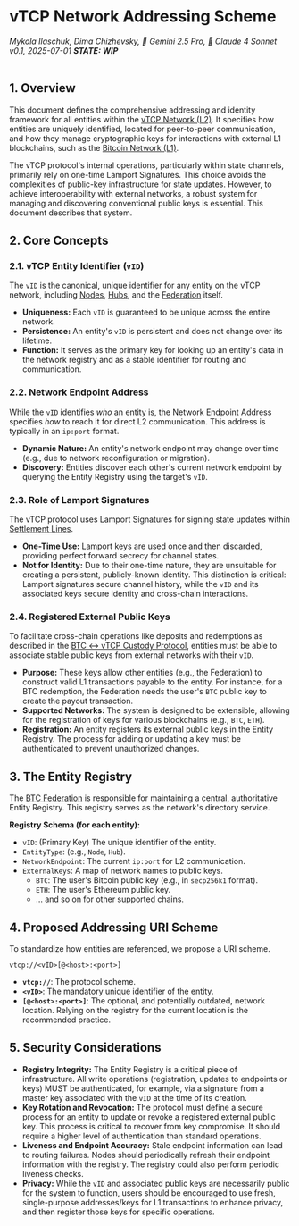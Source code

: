 # vTCP Network Addressing Scheme

_Mykola Ilaschuk, Dima Chizhevsky, 🤖 Gemini 2.5 Pro, 🤖 Claude 4 Sonnet_
<br>
_v0.1, 2025-07-01_
_**STATE: WIP**_
<br>
<br>

## 1. Overview

This document defines the comprehensive addressing and identity framework for all entities within the [vTCP Network (L2)](/architecture/common/entities/vtcp_network.md). It specifies how entities are uniquely identified, located for peer-to-peer communication, and how they manage cryptographic keys for interactions with external L1 blockchains, such as the [Bitcoin Network (L1)](/architecture/common/entities/btc_network.md).

The vTCP protocol's internal operations, particularly within state channels, primarily rely on one-time Lamport Signatures. This choice avoids the complexities of public-key infrastructure for state updates. However, to achieve interoperability with external networks, a robust system for managing and discovering conventional public keys is essential. This document describes that system.

## 2. Core Concepts

### 2.1. vTCP Entity Identifier (`vID`)

The `vID` is the canonical, unique identifier for any entity on the vTCP network, including [Nodes](/architecture/common/entities/vtcp_network_node.md), [Hubs](/architecture/common/entities/vtcp_network_hub.md), and the [Federation](/architecture/common/entities/btc_federation.md) itself.

- **Uniqueness:** Each `vID` is guaranteed to be unique across the entire network.
- **Persistence:** An entity's `vID` is persistent and does not change over its lifetime.
- **Function:** It serves as the primary key for looking up an entity's data in the network registry and as a stable identifier for routing and communication.

### 2.2. Network Endpoint Address

While the `vID` identifies *who* an entity is, the Network Endpoint Address specifies *how* to reach it for direct L2 communication. This address is typically in an `ip:port` format.

- **Dynamic Nature:** An entity's network endpoint may change over time (e.g., due to network reconfiguration or migration).
- **Discovery:** Entities discover each other's current network endpoint by querying the Entity Registry using the target's `vID`.

### 2.3. Role of Lamport Signatures

The vTCP protocol uses Lamport Signatures for signing state updates within [Settlement Lines](/architecture/common/entities/vtcp_settlement_line.md).

- **One-Time Use:** Lamport keys are used once and then discarded, providing perfect forward secrecy for channel states.
- **Not for Identity:** Due to their one-time nature, they are unsuitable for creating a persistent, publicly-known identity. This distinction is critical: Lamport signatures secure channel history, while the `vID` and its associated keys secure identity and cross-chain interactions.

### 2.4. Registered External Public Keys

To facilitate cross-chain operations like deposits and redemptions as described in the [BTC <-> vTCP Custody Protocol](/architecture/btc-federation/protocols/BTC%20<->%20vTCP%20Custody%20Protocol.md), entities must be able to associate stable public keys from external networks with their `vID`.

- **Purpose:** These keys allow other entities (e.g., the Federation) to construct valid L1 transactions payable to the entity. For instance, for a BTC redemption, the Federation needs the user's `BTC` public key to create the payout transaction.
- **Supported Networks:** The system is designed to be extensible, allowing for the registration of keys for various blockchains (e.g., `BTC`, `ETH`).
- **Registration:** An entity registers its external public keys in the Entity Registry. The process for adding or updating a key must be authenticated to prevent unauthorized changes.

## 3. The Entity Registry

The [BTC Federation](/architecture/common/entities/btc_federation.md) is responsible for maintaining a central, authoritative Entity Registry. This registry serves as the network's directory service.

**Registry Schema (for each entity):**
- `vID`: (Primary Key) The unique identifier of the entity.
- `EntityType`: (e.g., `Node`, `Hub`).
- `NetworkEndpoint`: The current `ip:port` for L2 communication.
- `ExternalKeys`: A map of network names to public keys.
  - `BTC`: The user's Bitcoin public key (e.g., in `secp256k1` format).
  - `ETH`: The user's Ethereum public key.
  - ... and so on for other supported chains.

## 4. Proposed Addressing URI Scheme

To standardize how entities are referenced, we propose a URI scheme.

`vtcp://<vID>[@<host>:<port>]`

- **`vtcp://`**: The protocol scheme.
- **`<vID>`**: The mandatory unique identifier of the entity.
- **`[@<host>:<port>]`**: The optional, and potentially outdated, network location. Relying on the registry for the current location is the recommended practice.

## 5. Security Considerations

- **Registry Integrity:** The Entity Registry is a critical piece of infrastructure. All write operations (registration, updates to endpoints or keys) MUST be authenticated, for example, via a signature from a master key associated with the `vID` at the time of its creation.
- **Key Rotation and Revocation:** The protocol must define a secure process for an entity to update or revoke a registered external public key. This process is critical to recover from key compromise. It should require a higher level of authentication than standard operations.
- **Liveness and Endpoint Accuracy:** Stale endpoint information can lead to routing failures. Nodes should periodically refresh their endpoint information with the registry. The registry could also perform periodic liveness checks.
- **Privacy:** While the `vID` and associated public keys are necessarily public for the system to function, users should be encouraged to use fresh, single-purpose addresses/keys for L1 transactions to enhance privacy, and then register those keys for specific operations.
